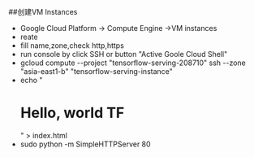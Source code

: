 ##创建VM Instances
* Google Cloud Platform -> Compute Engine ->VM instances
* reate 
* fill name,zone,check http,https
* run console by click SSH or button "Active Goole Cloud Shell"
* gcloud compute --project "tensorflow-serving-208710" ssh --zone "asia-east1-b" "tensorflow-serving-instance"
* echo "<h1>Hello, world TF</h1>" > index.html
* sudo python -m SimpleHTTPServer 80


